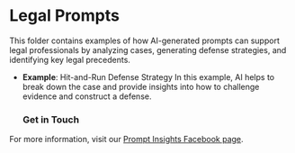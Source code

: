 # Legal Prompts

This folder contains examples of how AI-generated prompts can support legal professionals by analyzing cases, generating defense strategies, and identifying key legal precedents.

- **Example**: Hit-and-Run Defense Strategy
  In this example, AI helps to break down the case and provide insights into how to challenge evidence and construct a defense.

  ### Get in Touch
For more information, visit our [Prompt Insights Facebook page](https://www.facebook.com/promptinsights).


